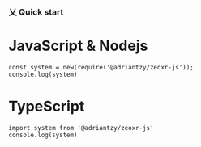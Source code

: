 ### 乂 Quick start

# JavaScript & Nodejs

```
const system = new(require('@adriantzy/zeoxr-js'));
console.log(system)
```

# TypeScript

```
import system from '@adriantzy/zeoxr-js'
console.log(system)
```
